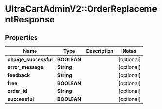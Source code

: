 # UltraCartAdminV2::OrderReplacementResponse

## Properties
Name | Type | Description | Notes
------------ | ------------- | ------------- | -------------
**charge_successful** | **BOOLEAN** |  | [optional] 
**error_message** | **String** |  | [optional] 
**feedback** | **String** |  | [optional] 
**free** | **BOOLEAN** |  | [optional] 
**order_id** | **String** |  | [optional] 
**successful** | **BOOLEAN** |  | [optional] 


